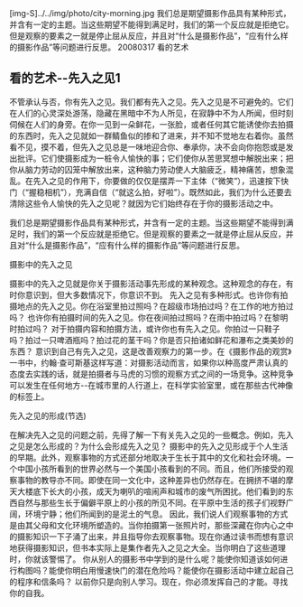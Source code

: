[img-S]../../img/photo/city-morning.jpg
我们总是期望摄影作品具有某种形式，并含有一定的主题。当这些期望不能得到满足时，我们的第一个反应就是拒绝它。但是观察的要素之一就是停止屈从反应，并且对“什么是摄影作品”，“应有什么样的摄影作品”等问题进行反思。
20080317
看的艺术

## 看的艺术--先入之见1

不管承认与否，你有先入之见。我们都有先入之见。先入之见是不可避免的。它们在人们的心灵深处游荡，隐藏在黑暗中不为人所见，在寂静中不为人所闻，但时刻伺候在人们的身旁。在你一见到一朵鲜花，一张脸，或者任何其它能诱使你去拍摄的东西时，先入之见就如一群鲭鱼似的掺和了进来，并不知不觉地左右着你。虽然看不见，摸不着，但先入之见总是一味地迎合你、奉承你，决不会向你抱怨或是发出批评。它们使摄影成为一桩令人愉快的事；它们使你从苦思冥想中解脱出来；把你从脑力劳动的囚笼中解放出来，这种脑力劳动使人大脑疲乏，精神痛苦，想象混乱。在先入之见的作用下，你要做的仅仅是摆弄一下主体（“微笑”），迅速按下快门（“握稳相机”），充满自信（“就这么拍，好啦”）。既然如此，我们为什么还要去清除这些令人愉快的先入之见呢？就因为它们始终存在于你的摄影活动之中。

我们总是期望摄影作品具有某种形式，并含有一定的主题。当这些期望不能得到满足时，我们的第一个反应就是拒绝它。但是观察的要素之一就是停止屈从反应，并且对“什么是摄影作品”，“应有什么样的摄影作品”等问题进行反思。

摄影中的先入之见

摄影中的先入之见就是你关于摄影活动事先形成的某种观念。这种观念的存在，有时你意识到，但大多数情况下，你意识不到。 
先入之见有多种形式。也许你有拍摄地点的先入之见。你在浴室里拍过照吗？在超级市场拍过吗？在工作的地方拍过吗？ 
也许你有拍摄时间的先入之见。你在夜间拍过照吗？在雨中拍过吗？在黎明时拍过吗？ 
对于拍摄内容和拍摄方法，或许你也有先入之见。你拍过一只鞋子吗？拍过一只啤酒瓶吗？拍过花的茎干吗？你是否只拍诸如鲜花和瀑布之类美妙的东西？ 
意识到自己有先入之见，这是改善观察力的第一步。在《摄影作品的观赏》一书中，约翰·查可斯基这样写道：对摄影活动而言，如果你以种高度严肃认真的态度去实践的话，就是拍摄者与马虎的习惯的观察方式之间的一场竞争。这种竞争可以发生在任何地方--在城市里的人行道上，在科学实验室里，或在那些古代神像的标签上。

先入之见的形成(节选)

在解决先入之见的问题之前，先得了解一下有关先入之见的一些概念。例如，先入之见是怎么形成的？为什么会形成先入之见？ 
摄影中的先入之见形成于个人生活的早期。此外，观察事物的方式还部分地取决于生长于其中的文化和社会环境。一个中国小孩所看到的世界必然与一个美国小孩看到的不同。而且，他们所接受的观察事物的教导亦不同。即使在同一文化中，这种差异也仍然存在。在拥挤不堪的摩天大楼底下长大的小孩，成天为喇叭的喧闹声和城市的废气所困扰。他们看到的东西自然与那些生长于偏僻平原上的小孩的所见不同。在平原中生活的孩子们视野广阔，环境宁静；他们所闻到的是泥土的气息。 
因此，我们说人们观察事物的方式是由其父母和文化环境所塑造的。当你拍摄第一张照片时，那些深藏在你内心之中的摄影知识一下子涌了出来，并且指导你去观察事物。现在你通过读书而想有意识地获得摄影知识，但书本实际上是集作者先入之见之大全。当你明白了这些道理时，你就该警惕了。 
你从别人的摄影书中学到的是什么呢？能使你知道该如何进行构图吗？能使你明白用慢速快门的潜在危险吗？能使你在摄影活动中建立起自己的程序和信条吗？ 
以前你只是向别人学习。现在，你必须发挥自己的才能。寻找你的自我。

